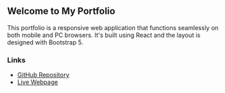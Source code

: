 ## Welcome to My Portfolio

This portfolio is a responsive web application that functions seamlessly on both mobile and PC browsers.
It's built using React and the layout is designed with Bootstrap 5.


### Links

- [GitHub Repository](https://github.com/elriot/kim_portfolio)
- [Live Webpage](https://elriot.github.io/kim_portfolio)